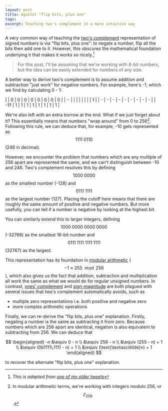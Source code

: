 ```yaml
---
layout: post
title: Against "flip bits, plus one"
tags:
excerpt: Teaching two's complement in a more intuitive way
---
```


A very common way of teaching the [two's complement](https://en.wikipedia.org/wiki/Two's_complement) representation of signed numbers is via "flip bits, plus one": to negate a number, flip all the bits then add one to it. However, this obscures the mathematical foundation underlying it that makes it works so nicely.[^1]

[^1]: *This is adapted from [one of my older tweets](https://twitter.com/ralismark/status/1272017613267189760?s=20)*

<!--more-->

> For this post, I'll be assuming that we're working with 8-bit numbers, but the idea can be easily extended for numbers of any size.

A better way to derive two's complement is to assume addition and subtraction "just work" for negative numbers. For example, here's -1, which we find by calculating 0 - 1:

| | 0 | 0 | 0 | 0 | 0 | 0 | 0 | 0 |
| &minus; | | | | | | | | 1 |
| - | - | - | - | - | - | - | - | - |
| -1? | 1 | 1 | 1 | 1 | 1 | 1 | 1 | 1 |

We're also left with an extra borrow at the end. What if we just forget about it? This essentially means that numbers "wrap around" from 0 to 256[^2]. Following this rule, we can deduce that, for example, -10 gets represented as $$1111\;0110$$ (246 in decimal).

[^2]: In modular arithmetic terms, we're working with integers modulo 256, or $$\mathbb{Z}_{256}$$.

However, we encounter the problem that numbers which are any multiple of 256 apart are represented the same, and we can't distinguish between -10 and 246. Two's complement resolves this by defining $$1000\;0000$$ as the smallest number (-128) and $$0111\;1111$$ as the largest number (127). Placing the cutoff here means that there are roughly the same amount of positive and negative numbers. But more usefully, you can tell if a number is negative by looking at the highest bit.

You can similarly extend this to larger integers, defining $$1000\;0000\;0000\;0000$$ (-32768) as the smallest 16-bit number and $$0111\;1111\;1111\;1111$$ (32767) as the largest.

This representation has its foundation in [modular arithmetic](https://en.wikipedia.org/wiki/Modular_arithmetic) ($$-1 \equiv 255 \mod 256$$), which also gives us the fact that addition, subtraction and multiplication all work the same as what we would do for regular unsigned numbers. In contrast, [ones' complement](https://en.wikipedia.org/wiki/Ones%27_complement) and [sign-magnitude](https://en.wikipedia.org/wiki/Signed_number_representations#Signed_magnitude_representation) are both plagued with several issues that two's complement automatically avoids, such as

- multiple zero representations i.e. both positive and negative zero
- more complex arithmetic operations

Finally, we can re-derive the "flip bits, plus one" explanation. Firstly, negating a number is the same as subtracting it from zero. Because numbers which are 256 apart are identical, negation is also equivalent to subtracting from 256. We can deduce that

$$
\begin{aligned}
-n &\equiv 0 - n
\\ &\equiv 256 - n
\\ &\equiv (255 - n) + 1
\\ &\equiv (0b1111\;1111 - n) + 1
\\ &\equiv (\text{\textasciitilde}n) + 1
\end{aligned}
$$

to recover the alternate "flip bits, plus one" explanation.
